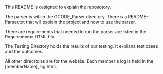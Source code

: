 This README is designed to explain the reposotory. 

The parser is within the GCODE_Parser directory. There is a README-Parser.txt that will explain the project and how to use the parser.

There are requirements that needed to run the parser are listed in the Requirements HTML file. 

The Testing Directory holds the results of our testing. It explians test cases and the outcomes. 

All other direcrtoies are for the website. Each member's log is held in the [memberName]_log.html. 
